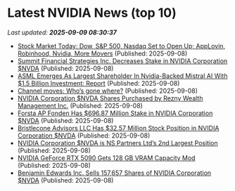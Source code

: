 # Latest NVIDIA News (top 10)
_Last updated: **2025-09-09 08:30:37**_

- [Stock Market Today: Dow, S&P 500, Nasdaq Set to Open Up; AppLovin, Robinhood, Nvidia, More Movers](https://biztoc.com/x/6855e8e169a93559) (Published: 2025-09-08)
- [Summit Financial Strategies Inc. Decreases Stake in NVIDIA Corporation $NVDA](https://www.etfdailynews.com/2025/09/08/summit-financial-strategies-inc-decreases-stake-in-nvidia-corporation-nvda/) (Published: 2025-09-08)
- [ASML Emerges As Largest Shareholder In Nvidia-Backed Mistral AI With $1.5 Billion Investment: Report](https://biztoc.com/x/8b239ac4f7a3f1e9) (Published: 2025-09-08)
- [Channel moves: Who’s gone where?](https://www.computerweekly.com/microscope/news/366630493/Channel-moves-Whos-gone-where) (Published: 2025-09-08)
- [NVIDIA Corporation $NVDA Shares Purchased by Rezny Wealth Management Inc.](https://www.etfdailynews.com/2025/09/08/nvidia-corporation-nvda-shares-purchased-by-rezny-wealth-management-inc/) (Published: 2025-09-08)
- [Forsta AP Fonden Has $696.87 Million Stake in NVIDIA Corporation $NVDA](https://www.etfdailynews.com/2025/09/08/forsta-ap-fonden-has-696-87-million-stake-in-nvidia-corporation-nvda/) (Published: 2025-09-08)
- [Bristlecone Advisors LLC Has $32.57 Million Stock Position in NVIDIA Corporation $NVDA](https://www.etfdailynews.com/2025/09/08/bristlecone-advisors-llc-has-32-57-million-stock-position-in-nvidia-corporation-nvda/) (Published: 2025-09-08)
- [NVIDIA Corporation $NVDA is NS Partners Ltd’s 2nd Largest Position](https://www.etfdailynews.com/2025/09/08/nvidia-corporation-nvda-is-ns-partners-ltds-2nd-largest-position/) (Published: 2025-09-08)
- [NVIDIA GeForce RTX 5090 Gets 128 GB VRAM Capacity Mod](https://www.techpowerup.com/340771/nvidia-geforce-rtx-5090-gets-128-gb-vram-capacity-mod) (Published: 2025-09-08)
- [Benjamin Edwards Inc. Sells 157,657 Shares of NVIDIA Corporation $NVDA](https://www.etfdailynews.com/2025/09/08/benjamin-edwards-inc-sells-157657-shares-of-nvidia-corporation-nvda/) (Published: 2025-09-08)
